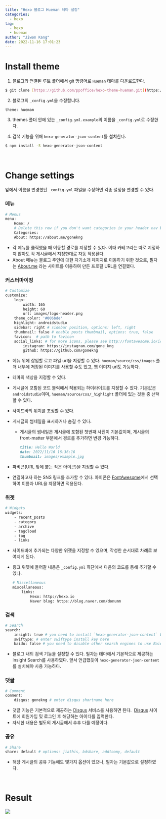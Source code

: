 ```yaml
---
title: "Hexo 블로그 Hueman 테마 설정"
categories:
  - hexo
tag:
  - hexo
  - hueman
author: "Jiwon Kang"
date: 2022-11-16 17:01:23
---
```


# Install theme

1. 블로그와 연결된 루트 폴더에서 git 명령어로 `Hueman` 테마를 다운로드한다.

```bash
$ git clone [https://github.com/ppoffice/hexo-theme-hueman.git](https://github.com/ppoffice/hexo-theme-hueman.git) themes/hueman
```

2. 블로그의 `_config.yml`을 수정합니다.

```bash
theme: hueman
```

3. themes 폴더 안에 있는 `_config.yml.example`의 이름을 `_config.yml`로 수정한다.  

4. 검색 기능을 위해 `hexo-generator-json-content`를 설치한다.

```bash
$ npm install -S hexo-generator-json-content
```

<br>

# Change settings

앞에서 이름을 변경했던 `_config.yml` 파일을 수정하면 각종 설정을 변경할 수 있다.

### **메뉴**

```bash
# Menus
menu:
    Home: /
    # Delete this row if you don't want categories in your header nav bar
    Categories:
    About: https://about.me/gonekng
```

- 각 메뉴를 클릭했을 때 이동할 경로를 지정할 수 있다. 이때 카테고리는 따로 지정하지 않아도 각 게시글에서 지정한대로 자동 적용된다.
- About 메뉴는 블로그 주인에 대한 자기소개 페이지로 이동하기 위한 것으로, 필자는 [About.me](http://about.me/) 라는 사이트를 이용하여 만든 프로필 URL을 연결했다.


### 커스터마이징

```bash
# Customize
customize:
    logo:
        width: 165
        height: 60
        url: images/logo-header.png
    theme_color: '#006bde'
    highlight: androidstudio
    sidebar: right # sidebar position, options: left, right
    thumbnail: false # enable posts thumbnail, options: true, false
    favicon:  # path to favicon
    social_links: # for more icons, please see http://fontawesome.io/icons/#brand
        instagram: https://instagram.com/gone_kng
        github: https://github.com/gonekng
```

- 메뉴 위에 삽입할 로고 파일 url을 지정할 수 있다. `hueman/source/css/images` 폴더 내부에 저장된 이미지를 사용할 수도 있고, 웹 이미지 url도 가능하다.
- 테마의 색상을 지정할 수 있다.
- 게시글에 포함된 코드 블럭에서 적용되는 하이라이트를 지정할 수 있다. 기본값은 `androidstudio`이며, `hueman/source/css/_highlight` 폴더에 있는 것들 중 선택할 수 있다.
- 사이드바의 위치를 조정할 수 있다.
- 게시글의 썸네일을 표시하거나 숨길 수 있다.
    - 게시글의 썸네일은 게시글에 포함된 첫번째 사진이 기본값이며, 게시글의 front-matter 부분에서 경로를 추가하면 변경 가능하다.
        
        ```markdown
        title: Hello World
        date: 2022/11/16 16:36:10
        thumbnail: images/example.jpg
        ```
        
- 파비콘(URL 앞에 붙는 작은 아이콘)을 지정할 수 있다.
- 연결하고자 하는 SNS 링크를 추가할 수 있다. 아이콘은 [FontAwesome](http://fontawesome.io/icons/#brand)에서 선택하여 이름과 URL을 지정하면 적용된다.


### **위젯**

```bash
# Widgets
widgets:
    - recent_posts
    - category
    - archive
    - tagcloud
    - tag
    - links
```

- 사이드바에 추가되는 다양한 위젯을 지정할 수 있으며, 작성한 순서대로 차례로 보여지게 된다.
- 링크 위젯에 들어갈 내용은 `_config.yml` 하단에서 다음의 코드를 통해 추가할 수 있다.
    
    ```bash
    # Miscellaneous
    miscellaneous:
        links:
            Hexo: http://hexo.io
            Naver blog: https://blog.naver.com/donumm
    ```
    

### **검색**

```bash
# Search
search:
    insight: true # you need to install `hexo-generator-json-content` before using Insight Search
    swiftype: # enter swiftype install key here
    baidu: false # you need to disable other search engines to use Baidu search, options: true, false
```

- 블로그 내의 검색 기능을 설정할 수 있다. 필자는 테마에서 기본적으로 제공하는 Insight Search를 사용하였다. 앞서 언급했듯이 `hexo-generator-json-content`를 설치해야 사용 가능하다.


### **댓글**

```bash
# Comment
comment:
    disqus: gonekng # enter disqus shortname here
```

- 댓글 기능은 기본적으로 제공하는 [Disqus](https://disqus.com/) 서비스를 사용하면 된다.  [Disqus](https://disqus.com/) 사이트에 회원가입 및 로그인 후 해당하는 아이디를 입력한다.
- 자세한 내용은 별도의 게시글에서 추후 다룰 예정이다.


### **공유**

```bash
# Share
share: default # options: jiathis, bdshare, addtoany, default
```

- 해당 게시글의 공유 기능에도 몇가지 옵션이 있으나, 필자는 기본값으로 설정하였다.

<br>

# Result

![](hueman_result.png)